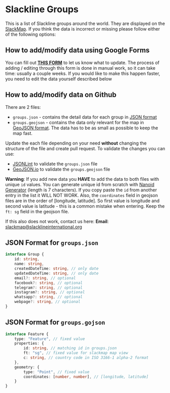 # Slackline Groups

This is a list of Slackline groups around the world. They are displayed on the [SlackMap](https://slackmap.com/communities).
If you think the data is incorrect or missing please follow either of the following options:

## How to add/modify data using Google Forms

You can fill out **[THIS FORM](https://forms.gle/ZpurHxHhUfj2yppg7)** to let us know what to update. The process of adding / editing through this form is done in manual work, so it can take time: usually a couple weeks. If you would like to make this happen faster, you need to edit the data yourself described below

## How to add/modify data on Github

There are 2 files:

- `groups.json` - contains the detail data for each group in [JSON format](https://en.wikipedia.org/wiki/JSON)
- `groups.geojson` - contains the data only relevant for the map in [GeoJSON format](https://en.wikipedia.org/wiki/GeoJSON). The data has to be as small as possible to keep the map fast.

Update the each file depending on your need **without** changing the structure of the file and create pull request. To validate the changes you can use:

- [JSONLint](https://jsonlint.com/) to validate the `groups.json` file
- [GeoJSON.io](http://geojson.io/) to validate the `groups.geojson` file

**Warning**: If you add new data you **HAVE** to add the data to both files with unique `id` values. You can generate unique id from scratch with [Nanoid Generator](https://nanoid.jormaechea.com.ar/?length=7&quantity=1) (length is 7 characters). If you copy paste the `id` from another entry in the list it WILL NOT WORK. Also, the `coordinates` field in geojson files are in the order of [longitude, latitude]. So first value is longitude and second value is latitude - this is a common mistake when entering. Keep the `ft: sg` field in the geojson file.

If this also does not work, contact us here:
**Email**: slackmap@slacklineinternational.org

## JSON Format for `groups.json`

```ts
interface Group {
    id: string,
    name: string,
    createdDateTime: string, // only date
    updatedDateTime: string, // only date
    email?: string, // optional
    facebook?: string, // optional
    telegram?: string, // optional
    instagram?: string, // optional
    whatsapp?: string, // optional
    webpage?: string, // optional
}
```

## JSON Format for `groups.gojson`

```ts
interface Feature {
    type: "Feature", // fixed value 
    properties: {
        id: string, // matching id in groups.json
        ft: "sg", // fixed value for slackmap map view
        c: string, // country code in ISO 3166-1 alpha-2 format
    },
    geometry: {
        type: "Point", // fixed value
        coordinates: [number, number], // [longitude, latitude]
    }
}
```